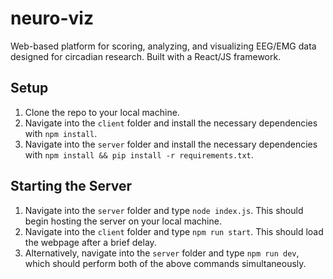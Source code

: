 # neuro-viz
Web-based platform for scoring, analyzing, and visualizing EEG/EMG data designed for circadian research. Built with a React/JS framework.

## Setup
1. Clone the repo to your local machine.
2. Navigate into the `client` folder and install the necessary dependencies with `npm install`.
3. Navigate into the `server` folder and install the necessary dependencies with `npm install && pip install -r requirements.txt`.

## Starting the Server
1. Navigate into the `server` folder and type `node index.js`. This should begin hosting the server on your local machine.
2. Navigate into the `client` folder and type `npm run start`. This should load the webpage after a brief delay.
3. Alternatively, navigate into the `server` folder and type `npm run dev`, which should perform both of the above commands simultaneously.

